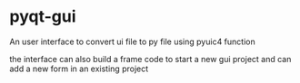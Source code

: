 # pyqt-gui
An user interface to convert ui file to py file using pyuic4 function

the interface can also build a frame code to start a new gui project and can add a new form in an existing project
